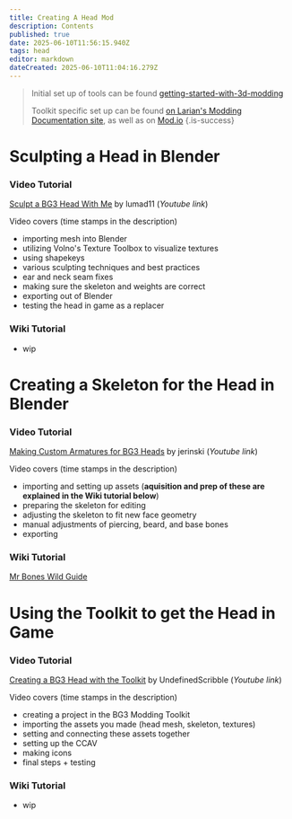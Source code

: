 ```yaml
---
title: Creating A Head Mod
description: Contents
published: true
date: 2025-06-10T11:56:15.940Z
tags: head
editor: markdown
dateCreated: 2025-06-10T11:04:16.279Z
---
```


> Initial set up of tools can be found [getting-started-with-3d-modding](/Tutorials/Visual/getting-started-with-3d-modding)
> 
> Toolkit specific set up can be found [on Larian's Modding Documentation site](https://docs.baldursgate3.game/index.php?title=Main_Page), as well as on [Mod.io](https://mod.io/g/baldursgate3/r)
{.is-success}


# Sculpting a Head in Blender
### Video Tutorial
[Sculpt a BG3 Head With Me](https://www.youtube.com/watch?v=KNQUlagbYAI) by lumad11 (*Youtube link*)

Video covers (time stamps in the description)
- importing mesh into Blender
- utilizing Volno's Texture Toolbox to visualize textures
- using shapekeys
- various sculpting techniques and best practices
- ear and neck seam fixes
- making sure the skeleton and weights are correct
- exporting out of Blender
- testing the head in game as a replacer

### Wiki Tutorial
- wip

# Creating a Skeleton for the Head in Blender
### Video Tutorial
[Making Custom Armatures for BG3 Heads](https://youtu.be/Um_3z2vjMQ8) by jerinski (*Youtube link*)

Video covers (time stamps in the description)
- importing and setting up assets (**aquisition and prep of these are explained in the Wiki tutorial below**)
- preparing the skeleton for editing
- adjusting the skeleton to fit new face geometry
- manual adjustments of piercing, beard, and base bones
- exporting

### Wiki Tutorial
[Mr Bones Wild Guide](/Tutorials/Visual/mrboneswildguide)

# Using the Toolkit to get the Head in Game
### Video Tutorial
[Creating a BG3 Head with the Toolkit](https://www.youtube.com/watch?v=40GnRNjWXng) by UndefinedScribble (*Youtube link*)

Video covers (time stamps in the description)
- creating a project in the BG3 Modding Toolkit
- importing the assets you made (head mesh, skeleton, textures)
- setting and connecting these assets together
- setting up the CCAV
- making icons
- final steps + testing

### Wiki Tutorial
- wip

